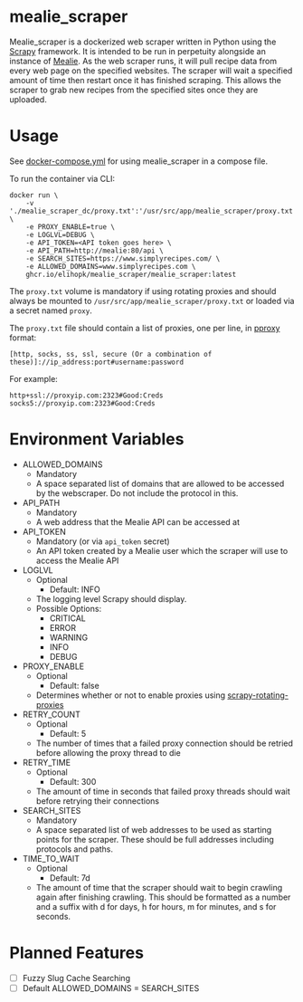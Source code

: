 # mealie_scraper
Mealie_scraper is a dockerized web scraper written in Python using the [Scrapy](https://scrapy.org/) framework. It is intended to be run in perpetuity alongside an instance of [Mealie](https://hay-kot.github.io/mealie/). As the web scraper runs, it will pull recipe data from every web page on the specified websites. The scraper will wait a specified amount of time then restart once it has finished scraping. This allows the scraper to grab new recipes from the specified sites once they are uploaded.
# Usage
See [docker-compose.yml](docker-compose.yml) for using mealie_scraper in a compose file.

To run the container via CLI:
```
docker run \
    -v './mealie_scraper_dc/proxy.txt':'/usr/src/app/mealie_scraper/proxy.txt' \
    -e PROXY_ENABLE=true \
    -e LOGLVL=DEBUG \
    -e API_TOKEN=<API token goes here> \
    -e API_PATH=http://mealie:80/api \
    -e SEARCH_SITES=https://www.simplyrecipes.com/ \
    -e ALLOWED_DOMAINS=www.simplyrecipes.com \
    ghcr.io/elihopk/mealie_scraper/mealie_scraper:latest
```
The `proxy.txt` volume is mandatory if using rotating proxies and should always be mounted to `/usr/src/app/mealie_scraper/proxy.txt` or loaded via a secret named `proxy`.

The `proxy.txt` file should contain a list of proxies, one per line, in [pproxy](https://pypi.org/project/pproxy/) format:

`[http, socks, ss, ssl, secure (Or a combination of these)]://ip_address:port#username:password`

For example:
```
http+ssl://proxyip.com:2323#Good:Creds
socks5://proxyip.com:2323#Good:Creds
```
# Environment Variables
- ALLOWED_DOMAINS
  - Mandatory
  - A space separated list of domains that are allowed to be accessed by the webscraper. Do not include the protocol in this.
- API_PATH
  - Mandatory
  - A web address that the Mealie API can be accessed at
- API_TOKEN
  - Mandatory (or via `api_token` secret)
  - An API token created by a Mealie user which the scraper will use to access the Mealie API
- LOGLVL
  - Optional
    - Default: INFO
  - The logging level Scrapy should display.
  - Possible Options:
    - CRITICAL
    - ERROR
    - WARNING
    - INFO
    - DEBUG
- PROXY_ENABLE
  - Optional
    - Default: false
  - Determines whether or not to enable proxies using [scrapy-rotating-proxies](https://github.com/TeamHG-Memex/scrapy-rotating-proxies)
- RETRY_COUNT
  - Optional
    - Default: 5
  - The number of times that a failed proxy connection should be retried before allowing the proxy thread to die
- RETRY_TIME
  - Optional
    - Default: 300
  - The amount of time in seconds that failed proxy threads should wait before retrying their connections
- SEARCH_SITES
  - Mandatory
  - A space separated list of web addresses to be used as starting points for the scraper. These should be full addresses including protocols and paths.
- TIME_TO_WAIT
  - Optional
    - Default: 7d
  - The amount of time that the scraper should wait to begin crawling again after finishing crawling. This should be formatted as a number and a suffix with d for days, h for hours, m for minutes, and s for seconds.
# Planned Features
- [ ] Fuzzy Slug Cache Searching
- [ ] Default ALLOWED_DOMAINS = SEARCH_SITES
